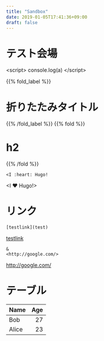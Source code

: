 ```yaml
---
title: "Sandbox"
date: 2019-01-05T17:41:36+09:00
draft: false
---
```


# テスト会場

\<script>
console.log(a)
\</script>

<script>
console.log(a)
</script>

{{% fold_label %}}
# 折りたたみタイトル
{{% /fold_label %}}
{{% fold %}}
# h2
{{% /fold %}}

`<I :heart: Hugo!`

<I :heart: Hugo!>

# リンク
```
[testlink](test)
```
[testlink](test)

```
&
<http://google.com/>
```
<http://google.com/>

# テーブル
Name    | Age
--------|-----:
Bob    | 27
Alice   | 23
